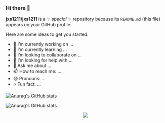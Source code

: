 ### Hi there 👋


**jxs1211/jxs1211** is a ✨ _special_ ✨ repository because its `README.md` (this file) appears on your GitHub profile.

Here are some ideas to get you started:

- 🔭 I’m currently working on ...
- 🌱 I’m currently learning ...
- 👯 I’m looking to collaborate on ...
- 🤔 I’m looking for help with ...
- 💬 Ask me about ...
- 📫 How to reach me: ...
- 😄 Pronouns: ...
- ⚡ Fun fact: ...

[![Anurag's GitHub stats](https://github-readme-stats.vercel.app/api?username=jxs1211)](https://github.com/anuraghazra/github-readme-stats)

![Anurag's GitHub stats](https://github-readme-stats.vercel.app/api?username=jxs1211&count_private=true)

<div align="center"> <img src="https://metrics.lecoq.io/sun0225SUN?template=classic&config.timezone=Asia%2FShanghai"> </div>
